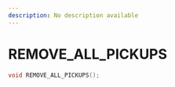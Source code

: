 ```yaml
---
description: No description available 
---
```


# REMOVE_ALL_PICKUPS

```cpp
void REMOVE_ALL_PICKUPS();
```